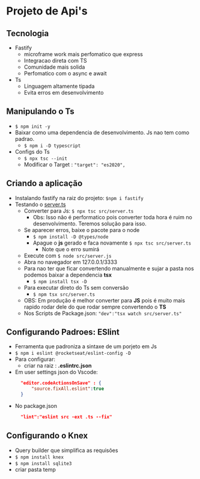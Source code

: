 # Projeto de Api's

## Tecnologia 

- Fastify
  -  microframe work mais perfomatico que express
  -  Integracao direta com TS
  -  Comunidade mais solida
  -  Perfomatico com o async e await
- Ts
  - Linguagem altamente tipada 
  - Evita erros em desenvolvimento

## Manipulando o Ts
- `$ npm init -y`
- Baixar como uma dependencia de desenvolvimento. Js nao tem como padrao.
  - `$ npm i -D typescript`
- Configs do Ts
  - `$ npx tsc --init` 
  - Modificar o Target : `"target": "es2020",`

## Criando a aplicação

- Instalando fastify na raiz do projeto: `$npm i fastify`
- Testando o [server.ts](src/server.ts)
  - Converter para Js: `$ npx tsc src/server.ts`
    -  Obs: Isso não é performatico pois converter toda hora é ruim no desenvolvimento. Teremos solução para isso.
   - Se aparecer erros, baixe o pacote para o node
     - `$ npm install -D @types/node`
     - Apague o **js** gerado e faca novamente `$ npx tsc src/server.ts`
       - Note que o erro sumirá
  - Execute com `$ node src/server.js`
  - Abra no navegador em 127.0.0.1/3333
  - Para nao ter que ficar convertendo manualmente e sujar a pasta nos podemos baixar a dependencia **tsx**
    - `$ npm install tsx -D`
  - Para executar direto do Ts sem conversão
    - `$ npm tsx src/server.ts`
  - OBS: Em produção é melhor converter para **JS** pois é muito mais rapido rodar dele do que rodar sempre convertendo o **TS**
  - Nos Scripts de Package.json: `"dev":"tsx watch src/server.ts"`

## Configurando Padroes: **ESlint**

- Ferramenta que padroniza a sintaxe de um porjeto em Js
- `$ npm i eslint @rocketseat/eslint-config -D`
- Para configurar:
  - criar na raiz : **.eslintrc.json**
- Em user settings json do Vscode:
  ```JSON
    "editor.codeActionsOnSave" : {
        "source.fixAll.eslint":true
    }
  ```
- No package.json
  ```JSON
    "lint":"eslint src -ext .ts --fix"
  ```
## Configurando o Knex

- Query builder que simplifica as requisões
- `$ npm install knex`
- `$ npm install sqlite3`
- criar pasta temp
